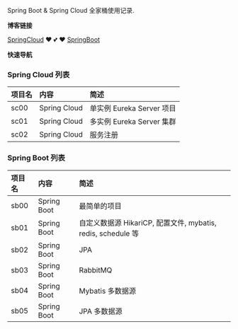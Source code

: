 Spring Boot & Spring Cloud 全家桶使用记录.

**博客链接**

[SpringCloud](https://stdupanda.github.io/categories/#SpringCloud "https://stdupanda.github.io/categories/#SSpringCloud") :heart: :two_hearts: :heart:  [SpringBoot](https://stdupanda.github.io/categories/#SpringBoot "https://stdupanda.github.io/categories/#SpringBoot")

**快速导航**

### Spring Cloud 列表

|项目名|内容|简述|
|:---|:---|:---|
|sc00| Spring Cloud | 单实例 Eureka Server 项目 |
|sc01| Spring Cloud | 多实例 Eureka Server 集群 |
|sc02| Spring Cloud | 服务注册 |

### Spring Boot 列表

|项目名|内容|简述|
|:---|:---|:---|
|sb00| Spring Boot | 最简单的项目|
|sb01| Spring Boot | 自定义数据源 HikariCP, 配置文件, mybatis, redis, schedule 等 |
|sb02| Spring Boot | JPA |
|sb03| Spring Boot | RabbitMQ |
|sb04| Spring Boot | Mybatis 多数据源 |
|sb05| Spring Boot | JPA 多数据源 |



